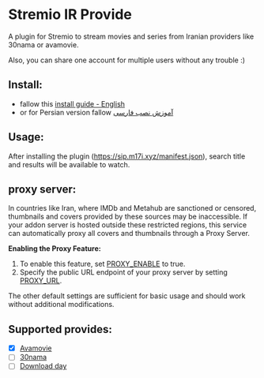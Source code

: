 # Stremio IR Provide
A plugin for Stremio to stream movies and series from Iranian providers like 30nama or avamovie. 

Also, you can share one account for multiple users without any trouble :)

## Install:
- fallow this [install guide - English](docs/INSTALL.md)
- or for Persian version fallow [آموزش نصب فارسی](docs/INSTALL-fa.md)

## Usage:
After installing the plugin (https://sip.m17i.xyz/manifest.json), 
search title and results will be available to watch.

## proxy server:
In countries like Iran, where IMDb and Metahub are sanctioned or censored, thumbnails and covers provided by these sources may be inaccessible. If your addon server is hosted outside these restricted regions, this service can automatically proxy all covers and thumbnails through a Proxy Server.

**Enabling the Proxy Feature:**

1. To enable this feature, set [PROXY_ENABLE](./.env.example#L11) to true.
2. Specify the public URL endpoint of your proxy server by setting [PROXY_URL](./.env.example#L11).

The other default settings are sufficient for basic usage and should work without additional modifications.
## Supported provides:

- [x] [Avamovie](https://avamovie.shop)
- [ ] [30nama](https://30nama.com)
- [ ] [Download day](https://download-day.com/)
